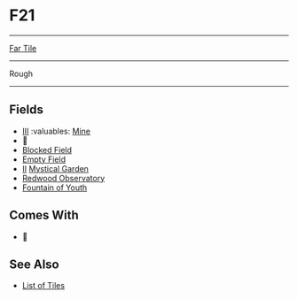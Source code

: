 # F21

___
[Far Tile](../keywords/far_tile.md)
___
Rough
___


## Fields

- [Ⅲ](../difficulties.md) :valuables: [Mine](../fields/mine.md)
- 🚧
- [Blocked Field](../keywords/blocked_field.md)
- [Empty Field](../keywords/empty_field.md)
- [Ⅱ](../difficulties.md) [Mystical Garden](../fields/mystical_garden.md)
- [Redwood Observatory](../fields/redwood_observatory.md)
- [Fountain of Youth](../fields/fountain_of_youth.md)


## Comes With

- 🚧


## See Also

- [List of Tiles](index.md)
